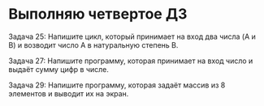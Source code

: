 # Выполняю четвертое ДЗ

Задача 25: Напишите цикл, который принимает на вход два числа (A и B) и возводит число A в натуральную степень B.

Задача 27: Напишите программу, которая принимает на вход число и выдаёт сумму цифр в числе.

Задача 29: Напишите программу, которая задаёт массив из 8 элементов и выводит их на экран.